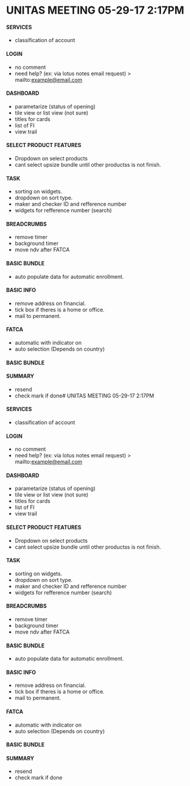 # UNITAS MEETING 05-29-17 2:17PM

#### SERVICES

 - classification of account

#### LOGIN

 - no comment
 - need help? (ex: via lotus notes email request) > mailto:example@email.com
  
#### DASHBOARD

 - parametarize (status of opening)
 - tile view or list view (not sure)
 - titles for cards
 - list of FI
 - view trail

#### SELECT PRODUCT FEATURES

 - Dropdown on select products
 - cant select upsize bundle until other productss is not finish.

#### TASK

  - sorting on widgets.
  - dropdown on sort type.
  - maker and checker ID and refference number
  - widgets for refference number (search)

#### BREADCRUMBS

 - remove timer
 - background timer
 - move ndv after FATCA

#### BASIC BUNDLE

 - auto populate data for automatic enrollment.

#### BASIC INFO

 - remove address on financial.
 - tick box if theres is a home or office.
 - mail to permanent.
 

#### FATCA

 - automatic with indicator on
 - auto selection (Depends on country)

#### BASIC BUNDLE


#### SUMMARY

 - resend
 - check mark if done# UNITAS MEETING 05-29-17 2:17PM

#### SERVICES

 - classification of account

#### LOGIN

 - no comment
 - need help? (ex: via lotus notes email request) > mailto:example@email.com
  
#### DASHBOARD

 - parametarize (status of opening)
 - tile view or list view (not sure)
 - titles for cards
 - list of FI
 - view trail

#### SELECT PRODUCT FEATURES

 - Dropdown on select products
 - cant select upsize bundle until other productss is not finish.

#### TASK

  - sorting on widgets.
  - dropdown on sort type.
  - maker and checker ID and refference number
  - widgets for refference number (search)

#### BREADCRUMBS

 - remove timer
 - background timer
 - move ndv after FATCA

#### BASIC BUNDLE

 - auto populate data for automatic enrollment.

#### BASIC INFO

 - remove address on financial.
 - tick box if theres is a home or office.
 - mail to permanent.
 

#### FATCA

 - automatic with indicator on
 - auto selection (Depends on country)

#### BASIC BUNDLE


#### SUMMARY

 - resend
 - check mark if done
